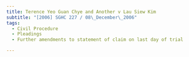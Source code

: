 ```yaml
---
title: Terence Yeo Guan Chye and Another v Lau Siew Kim 
subtitle: "[2006] SGHC 227 / 08\_December\_2006"
tags:
  - Civil Procedure
  - Pleadings
  - Further amendments to statement of claim on last day of trial

---
```


